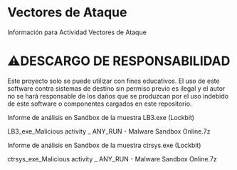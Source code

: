 # Vectores de Ataque
Información para Actividad Vectores de Ataque

# ⚠️DESCARGO DE RESPONSABILIDAD

Este proyecto solo se puede utilizar con fines educativos. El uso de este software contra sistemas de destino sin permiso previo es ilegal y el autor no se hará responsable de los daños que se produzcan por el uso indebido de este software o componentes cargados en este repositorio.

Informe de análisis en Sandbox de la muestra LB3.exe (Lockbit)

LB3_exe_Malicious activity _ ANY_RUN - Malware Sandbox Online.7z

Informe de análisis en Sandbox de la muestra ctrsys.exe (Lockbit)

ctrsys_exe_Malicious activity _ ANY_RUN - Malware Sandbox Online.7z
